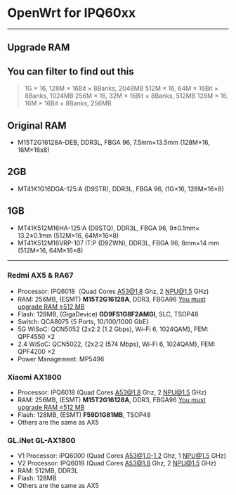 # OpenWrt for IPQ60xx
***
## Upgrade RAM
## You can filter to find out this
> 1G × 16, 128M × 16Bit × 8Banks, 2048MB
> 512M × 16, 64M × 16Bit × 8Banks, 1024MB
> 256M × 16, 32M × 16Bit × 8Banks, 512MB
> 128M × 16, 16M × 16Bit × 8Banks, 256MB

## Original RAM
* M15T2G16128A-DEB, DDR3L, FBGA 96, 7.5mm×13.5mm (128M×16, 16M×16x8)

## 2GB
* MT41K1G16DGA-125:A (D9STR), DDR3L, FBGA 96, (1G×16, 128M×16×8)

## 1GB
* MT41K512M16HA-125:A (D9STQ), DDR3L, FBGA 96, 9±0.1mm× 13.2±0.1mm (512M×16, 64M×16×8)
* MT41K512M16VRP-107 IT:P (D9ZWN), DDR3L, FBGA 96, 8mm×14 mm (512M×16, 64M×16×8)
***
### Redmi AX5 & RA67
* Processor: IPQ6018（Quad Cores A53@1.8 Ghz, 2 NPU@1.5 GHz)
* RAM: 256MB, (ESMT) **M15T2G16128A**, DDR3, FBGA96 [You must upgrade RAM ≥512 MB](#heading)
* Flash: 128MB, (GigaDevice) **GD9FS1G8F2AMGI**, SLC, TSOP48
* Switch: QCA8075 {5 Ports, 10/100/1000 GbE}
* 5G WiSoC: QCN5052 {2x2:2 (1.2 Gbps), Wi-Fi 6, 1024QAM}, FEM: QPF4550 ×2
* 2.4 WiSoC: QCN5022, {2x2:2 (574 Mbps), Wi-Fi 6, 1024QAM}, FEM: QPF4200 ×2
* Power Management: MP5496

### Xiaomi AX1800
* Processor: IPQ6018 (Quad Cores A53@1.8 Ghz, 2 NPU@1.5 GHz)
* RAM: 256MB, (ESMT) **M15T2G16128A**, DDR3, FBGA96 [You must upgrade RAM ≥512 MB](#heading)
* Flash: 128MB, (ESMT) **F59D1G81MB**, TSOP48
* Others are the same as AX5

### GL.iNet GL-AX1800
* V1 Processor: IPQ6000 (Quad Cores A53@1.0-1.2 Ghz, 1 NPU@1.5 GHz)
* V2 Processor: IPQ6018 (Quad Cores A53@1.8 Ghz, 2 NPU@1.5 GHz)
* RAM: 512MB, DDR3L
* Flash: 128MB
* Others are the same as AX5